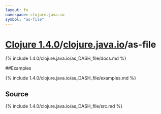 ```yaml
---
layout: fn
namespace: clojure.java.io
symbol: "as-file"
---
```


# [Clojure 1.4.0](../../)/[clojure.java.io](../)/as-file

{% include 1.4.0/clojure.java.io/as_DASH_file/docs.md %}

##Examples

{% include 1.4.0/clojure.java.io/as_DASH_file/examples.md %}
## Source
{% include 1.4.0/clojure.java.io/as_DASH_file/src.md %}

